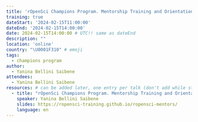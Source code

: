 ```yaml
---
title: 'rOpenSci Champions Program. Mentorship Training and Orientation'
training: true
dateStart: '2024-02-15T11:00:00'
dateEnd: '2024-02-15T14:00:00'
date: 2024-02-15T14:00:00 # UTC!! same as dateEnd
description: ""
location: 'online'
country: "\U0001F310" # emoji
tags: 
  - champions program
author:
  - Yanina Bellini Saibene
attendees:
  - Yanina Bellini Saibene
resources: # can be added later, one entry per talk (don't add while still empty, add once there are resources)
  - title: "rOpenSci Champions Program. Mentorship Training and Orientation"
    speaker: Yanina Bellini Saibene
    slides: https://ropensci-training.github.io/ropensci-mentors/
    language: en
---
```



